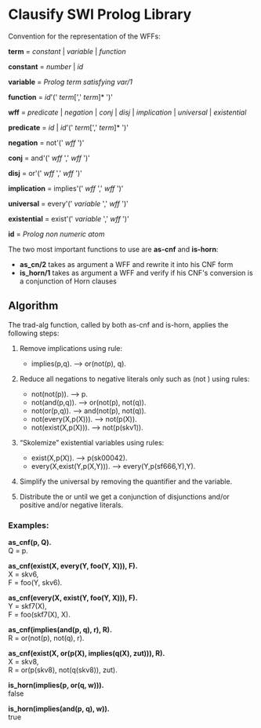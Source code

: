 # Clausify SWI Prolog Library

Convention for the representation of the WFFs:

**term** = _constant_ | _variable_ | _function_

**constant** = _number_ | _id_

**variable** = _Prolog term satisfying var/1_

**function** = _id_'(' _term_[',' _term_]\* ')'

**wff** = _predicate_ | _negation_ | _conj_ | _disj_ | _implication_ | _universal_ | _existential_
	
**predicate** = _id_ |  _id_'(' _term_[',' _term_]\* ')'

**negation** = not'(' _wff_ ')'

**conj** = and'(' _wff_ ',' _wff_ ')'

**disj** = or'(' _wff_ ',' _wff_ ')'

**implication** = implies'(' _wff_ ',' _wff_ ')'

**universal** = every'(' _variable_ ',' _wff_ ')'

**existential** = exist'(' _variable_ ',' _wff_ ')'

**id** = _Prolog non numeric atom_

The two most important functions to use are **as-cnf** and **is-horn**:

* **as_cn/2** takes as argument a WFF and rewrite it into his CNF form
* **is_horn/1** takes as argument a WFF and verify if his CNF's conversion is a conjunction of Horn clauses

## Algorithm

The trad-alg function, called by both as-cnf and is-horn, applies the following steps:

1. Remove implications using rule: </br>
   * implies(p,q). --> or(not(p), q).

2. Reduce all negations to negative literals only such as (not <predicate>) using rules: </br>
   * not(not(p)). --> p. </br>
   * not(and(p,q)). --> or(not(p), not(q)). </br>
   * not(or(p,q)). --> and(not(p), not(q)). </br>
   * not(every(X,p(X))). --> not(p(X)). </br>
   * not(exist(X,p(X))). --> not(p(skv1)). </br>

3. “Skolemize” existential variables using rules: </br>
   * exist(X,p(X)). --> p(sk00042). </br>
   * every(X,exist(Y,p(X,Y))). --> every(Y,p(sf666,Y),Y). </br>
	
4. Simplify the universal by removing the quantifier and the variable.
	
5. Distribute the or until we get a conjunction of disjunctions and/or positive and/or negative literals.
	
### Examples:

**as_cnf(p, Q).** </br>
Q = p.

**as_cnf(exist(X, every(Y, foo(Y, X))), F).** </br>
X = skv6, </br>
F = foo(Y, skv6).

**as_cnf(every(X, exist(Y, foo(Y, X))), F).** </br>
Y = skf7(X), </br>
F = foo(skf7(X), X).

**as_cnf(implies(and(p, q), r), R).** </br>
R = or(not(p), not(q), r).

**as_cnf(exist(X, or(p(X), implies(q(X), zut))), R).** </br>
X = skv8, </br>
R = or(p(skv8), not(q(skv8)), zut).

**is_horn(implies(p, or(q, w))).** </br>
false

**is_horn(implies(and(p, q), w)).** </br>
true

